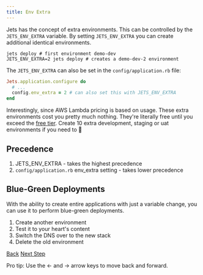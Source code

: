 ```yaml
---
title: Env Extra
---
```


Jets has the concept of extra environments. This can be controlled by the `JETS_ENV_EXTRA` variable.  By setting `JETS_ENV_EXTRA` you can create additional identical environments.

    jets deploy # first environment demo-dev
    JETS_ENV_EXTRA=2 jets deploy # creates a demo-dev-2 environment

The `JETS_ENV_EXTRA` can also be set in the `config/application.rb` file:

```ruby
Jets.application.configure do
  # ...
  config.env_extra = 2 # can also set this with JETS_ENV_EXTRA
end
```

Interestingly, since AWS Lambda pricing is based on usage. These extra environments cost you pretty much nothing. They're literally free until you exceed the [free tier](https://aws.amazon.com/free/).  Create 10 extra development, staging or uat environments if you need to 🎉

## Precedence

1. JETS_ENV_EXTRA - takes the highest precedence
2. `config/application.rb` env_extra setting - takes lower precedence

## Blue-Green Deployments

With the ability to create entire applications with just a variable change, you can use it to perform blue-green deployments.

1. Create another environment
2. Test it to your heart's content
3. Switch the DNS over to the new stack
4. Delete the old environment

<a id="prev" class="btn btn-basic" href="{% link _docs/env-files.md %}">Back</a>
<a id="next" class="btn btn-primary" href="{% link _docs/blue-green-deployment.md %}">Next Step</a>
<p class="keyboard-tip">Pro tip: Use the <- and -> arrow keys to move back and forward.</p>
